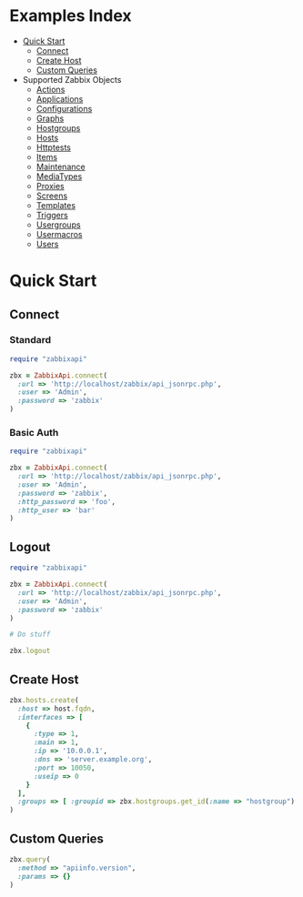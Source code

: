 Examples Index
====================

- [Quick Start](README.md#quick-start)
    - [Connect](README.md#connect)
    - [Create Host](README.md#create-host)
    - [Custom Queries](README.md#custom-queries)
- Supported Zabbix Objects
    - [Actions](Actions.md)
    - [Applications](Applications.md)
    - [Configurations](Configurations.md)
    - [Graphs](Graphs.md)
    - [Hostgroups](Hostgroups.md)
    - [Hosts](Hosts.md)
    - [Httptests](Httptests.md)
    - [Items](Items.md)
    - [Maintenance](Maintenance.md)
    - [MediaTypes](MediaTypes.md)
    - [Proxies](Proxies.md)
    - [Screens](Screens.md)
    - [Templates](Templates.md)
    - [Triggers](Triggers.md)
    - [Usergroups](Usergroups.md)
    - [Usermacros](Usermacros.md)
    - [Users](Users.md)

# Quick Start

## Connect

### Standard
```ruby
require "zabbixapi"

zbx = ZabbixApi.connect(
  :url => 'http://localhost/zabbix/api_jsonrpc.php',
  :user => 'Admin',
  :password => 'zabbix'
)
```

### Basic Auth
```ruby
require "zabbixapi"

zbx = ZabbixApi.connect(
  :url => 'http://localhost/zabbix/api_jsonrpc.php',
  :user => 'Admin',
  :password => 'zabbix',
  :http_password => 'foo',
  :http_user => 'bar'
)
```

## Logout
```ruby
require "zabbixapi"

zbx = ZabbixApi.connect(
  :url => 'http://localhost/zabbix/api_jsonrpc.php',
  :user => 'Admin',
  :password => 'zabbix'
)

# Do stuff

zbx.logout
```

## Create Host
```ruby
zbx.hosts.create(
  :host => host.fqdn,
  :interfaces => [
    {
      :type => 1,
      :main => 1,
      :ip => '10.0.0.1',
      :dns => 'server.example.org',
      :port => 10050,
      :useip => 0
    }
  ],
  :groups => [ :groupid => zbx.hostgroups.get_id(:name => "hostgroup") ]
)
```

## Custom Queries
```ruby
zbx.query(
  :method => "apiinfo.version",
  :params => {}
)
```
